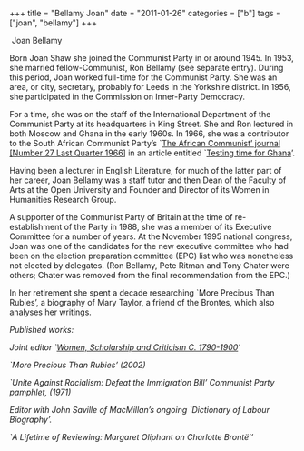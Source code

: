 +++
title = "Bellamy Joan"
date = "2011-01-26"
categories = ["b"]
tags = ["joan", "bellamy"]
+++

 Joan Bellamy

Born Joan Shaw she joined the Communist Party in or around 1945. In 1953, she married fellow-Communist, Ron Bellamy (see separate entry). During this period, Joan worked full-time for the Communist Party. She was an area, or city, secretary, probably for Leeds in the Yorkshire district. In 1956, she participated in the Commission on Inner-Party Democracy.

For a time, she was on the staff of the International Department of the Communist Party at its headquarters in King Street. She and Ron lectured in both Moscow and Ghana in the early 1960s. In 1966, she was a contributor to the South African Communist Party’s \`[The African Communist’ journal \[Number 27 Last Quarter 1966](http://www.disa.ukzn.ac.za/index.php?option=com_displaydc&recordID=Acn2766.0001.9976.000.027.1966)\] in an article entitled \`[Testing time for Ghana](http://www.disa.ukzn.ac.za/webpages/DC/Acn2766.0001.9976.000.027.1966.4/Acn2766.0001.9976.000.027.1966.4.pdf)’.

Having been a lecturer in English Literature, for much of the latter part of her career, Joan Bellamy was a staff tutor and then Dean of the Faculty of Arts at the Open University and Founder and Director of its Women in Humanities Research Group.

A supporter of the Communist Party of Britain at the time of re-establishment of the Party in 1988, she was a member of its Executive Committee for a number of years. At the November 1995 national congress, Joan was one of the candidates for the new executive committee who had been on the election preparation committee (EPC) list who was nonetheless not elected by delegates. (Ron Bellamy, Pete Ritman and Tony Chater were others; Chater was removed from the final recommendation from the EPC.)

In her retirement she spent a decade researching \`More Precious Than Rubies’, a biography of Mary Taylor, a friend of the Brontes, which also analyses her writings.

_Published works:_

_Joint editor \`[Women, Scholarship and Criticism C. 1790-1900](http://us.macmillan.com/womenscholarshipandcriticismc17901900)’_  

_\`More Precious Than Rubies’ (2002)_

_\`Unite Against Racialism: Defeat the Immigration Bill’ Communist Party pamphlet, (1971)_

_Editor with John Saville of MacMillan’s ongoing \`Dictionary of_ _Labour Biography’._

_\`A Lifetime of Reviewing: Margaret Oliphant on Charlotte_ _Brontë’’_
